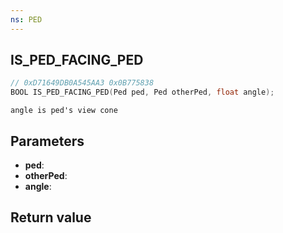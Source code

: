```yaml
---
ns: PED
---
```

## IS_PED_FACING_PED

```c
// 0xD71649DB0A545AA3 0x0B775838
BOOL IS_PED_FACING_PED(Ped ped, Ped otherPed, float angle);
```

```
angle is ped's view cone  
```

## Parameters
* **ped**: 
* **otherPed**: 
* **angle**: 

## Return value
